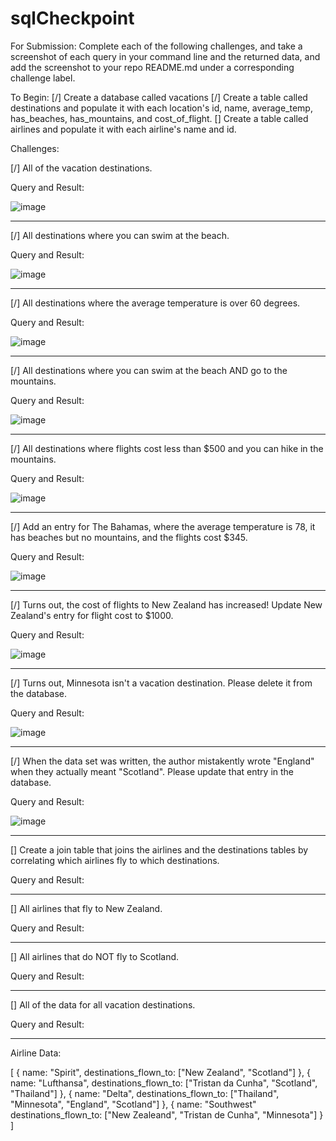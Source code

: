 # sqlCheckpoint

For Submission:
Complete each of the following challenges, and take a screenshot of each query in your command line and the returned data, and add the screenshot to your repo README.md under a corresponding challenge label.

To Begin:
[/] Create a database called vacations
[/] Create a table called destinations and populate it with each location's id, name, average_temp, has_beaches, has_mountains, and cost_of_flight.
[] Create a table called airlines and populate it with each airline's name and id.

Challenges:

[/] All of the vacation destinations.

Query and Result:

![image](https://user-images.githubusercontent.com/27661560/139325296-648b932f-0f81-4fb9-92dc-c3f48d237b82.png)


-------------------------------------------------------------------------------------------------------------------------------------------------------

[/] All destinations where you can swim at the beach.

Query and Result:

![image](https://user-images.githubusercontent.com/27661560/139326142-91018322-d714-4fc8-b793-1ac4fd02ec10.png)


-------------------------------------------------------------------------------------------------------------------------------------------------------

[/] All destinations where the average temperature is over 60 degrees.

Query and Result:

![image](https://user-images.githubusercontent.com/27661560/139326807-38956183-28e6-4fea-b5ae-e168de140e53.png)


-------------------------------------------------------------------------------------------------------------------------------------------------------

[/] All destinations where you can swim at the beach AND go to the mountains.

Query and Result:

![image](https://user-images.githubusercontent.com/27661560/139327197-13ff4849-e716-40c4-b391-6d9d645ed4b8.png)


-------------------------------------------------------------------------------------------------------------------------------------------------------

[/] All destinations where flights cost less than $500 and you can hike in the mountains.

Query and Result:

![image](https://user-images.githubusercontent.com/27661560/139327599-1dce935e-5aaa-498c-a5ca-3a873bd8175f.png)


-------------------------------------------------------------------------------------------------------------------------------------------------------

[/] Add an entry for The Bahamas, where the average temperature is 78, it has beaches but no mountains, and the flights cost $345.

Query and Result:

![image](https://user-images.githubusercontent.com/27661560/139327903-3583d68b-40dd-4a93-bd1a-69af512f0c1d.png)


-------------------------------------------------------------------------------------------------------------------------------------------------------

[/] Turns out, the cost of flights to New Zealand has increased! Update New Zealand's entry for flight cost to $1000.

Query and Result:

![image](https://user-images.githubusercontent.com/27661560/139328345-f185579f-1d76-4564-aeea-51948e4394f3.png)


-------------------------------------------------------------------------------------------------------------------------------------------------------

[/] Turns out, Minnesota isn't a vacation destination. Please delete it from the database.

Query and Result:

![image](https://user-images.githubusercontent.com/27661560/139328590-d3eba080-1ece-4a00-a595-55a08c26e86b.png)


-------------------------------------------------------------------------------------------------------------------------------------------------------

[/] When the data set was written, the author mistakently wrote "England" when they actually meant "Scotland". Please update that entry in the database.

Query and Result:

![image](https://user-images.githubusercontent.com/27661560/139328811-f23393f1-7c0a-403d-bb4a-1d10350cf47a.png)


-------------------------------------------------------------------------------------------------------------------------------------------------------

[] Create a join table that joins the airlines and the destinations tables by correlating which airlines fly to which destinations.

Query and Result:



-------------------------------------------------------------------------------------------------------------------------------------------------------

[] All airlines that fly to New Zealand.

Query and Result:



-------------------------------------------------------------------------------------------------------------------------------------------------------

[] All airlines that do NOT fly to Scotland.

Query and Result:



-------------------------------------------------------------------------------------------------------------------------------------------------------

[] All of the data for all vacation destinations.

Query and Result:




-------------------------------------------------------------------------------------------------------------------------------------------------------


Airline Data:

[
  {
    name: "Spirit",
    destinations_flown_to: ["New Zealand", "Scotland"]
  },
  {
    name: "Lufthansa",
    destinations_flown_to: ["Tristan da Cunha", "Scotland", "Thailand"]
  },
  {
    name: "Delta",
    destinations_flown_to: ["Thailand", "Minnesota", "England", "Scotland"]
  },
  {
    name: "Southwest"
    destinations_flown_to: ["New Zealeand", "Tristan de Cunha", "Minnesota"]
  }
]
